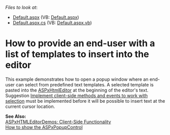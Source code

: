 <!-- default file list -->
*Files to look at*:

* [Default.aspx](./CS/InsertTemplateText/Default.aspx) (VB: [Default.aspx](./VB/InsertTemplateText/Default.aspx))
* [Default.aspx.cs](./CS/InsertTemplateText/Default.aspx.cs) (VB: [Default.aspx.vb](./VB/InsertTemplateText/Default.aspx.vb))
<!-- default file list end -->
# How to provide an end-user with a list of templates to insert into the editor


<p>This example demonstrates how to open a popup window where an end-user can select from predefined text templates. A selected template is pasted into the <a href="http://documentation.devexpress.com/#AspNet/clsDevExpressWebASPxHtmlEditorASPxHtmlEditortopic">ASPxHtmlEditor</a> at the beginning of the editor's text. Suggestion <a href="https://www.devexpress.com/Support/Center/p/S33787">Implement client-side methods and events to work with selection</a> must be implemented before it will be possible to insert text at the current cursor location.</p><p><strong>See Also:</strong><br />
<a href="http://demos.devexpress.com/ASPxHTMLEditorDemos/Features/ClientSideAPI.aspx">ASPxHTMLEditorDemos: Client-Side Functionality</a><br />
<a href="https://www.devexpress.com/Support/Center/p/E55">How to show the ASPxPopupControl</a></p>

<br/>


